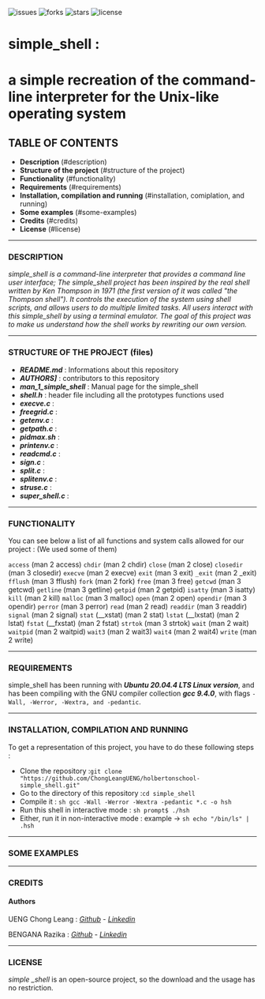 ![issues](https://img.shields.io/github/issues/ChongLeangUENG/holbertonschool-simple_shell)
![forks](https://img.shields.io/github/forks/ChongLeangUENG/holbertonschool-simple_shell)
![stars](https://img.shields.io/github/stars/ChongLeangUENG/holbertonschool-simple_shell)
![license](https://img.shields.io/github/license/ChongLeangUENG/holbertonschool-simple_shell)


# simple_shell :
# a simple recreation of the command-line interpreter for the Unix-like operating system


## TABLE OF CONTENTS

- __Description__ (#description)
- __Structure of the project__ (#structure of the project)
- __Functionality__ (#functionality)
- __Requirements__ (#requirements)
- __Installation, compilation and running__ (#installation, comiplation, and running)
- __Some examples__ (#some-examples)
- __Credits__ (#credits)
- __License__ (#license)

***

### DESCRIPTION

*simple_shell is a command-line interpreter that provides a command line user interface;  The simple_shell project has been inspired by the real shell written by Ken Thompson in 1971 (the first version of it was called "the Thompson shell").  It controls the execution of the system using shell scripts, and allows users to do multiple limited tasks.  All users interact with this simple_shell by using a terminal emulator.  The goal of this project was to make us understand how the shell works by rewriting our own version.*

***

### STRUCTURE OF THE PROJECT (files)

- __*README.md*__ : Informations about this repository
- __*AUTHORS]*__ : contributors to this repository
- __*man_1_simple_shell*__ : Manual page for the simple_shell
- __*shell.h*__ : header file including all the prototypes functions used
- __*execve.c*__ :
- __*freegrid.c*__ :
- __*getenv.c*__ :
- __*getpath.c*__ :
- __*pidmax.sh*__ :
- __*printenv.c*__ :
- __*readcmd.c*__ :
- __*sign.c*__ :
- __*split.c*__ :
- __*splitenv.c*__ :
- __*struse.c*__ :
- __*super_shell.c*__ :

***

### FUNCTIONALITY

You can see below a list of all functions and system calls allowed for our project :
(We used some of them)

``access`` (man 2 access)
``chdir`` (man 2 chdir)
``close`` (man 2 close)
``closedir`` (man 3 closedir)
``execve`` (man 2 execve)
``exit`` (man 3 exit)
``_exit`` (man 2 _exit)
``fflush`` (man 3 fflush)
``fork`` (man 2 fork)
``free`` (man 3 free)
``getcwd`` (man 3 getcwd)
``getline`` (man 3 getline)
``getpid`` (man 2 getpid)
``isatty`` (man 3 isatty)
``kill`` (man 2 kill)
``malloc`` (man 3 malloc)
``open`` (man 2 open)
``opendir`` (man 3 opendir)
``perror`` (man 3 perror)
``read`` (man 2 read)
``readdir`` (man 3 readdir)
``signal`` (man 2 signal)
``stat`` (__xstat) (man 2 stat)
``lstat`` (__lxstat) (man 2 lstat)
``fstat`` (__fxstat) (man 2 fstat)
``strtok`` (man 3 strtok)
``wait`` (man 2 wait)
``waitpid`` (man 2 waitpid)
``wait3`` (man 2 wait3)
``wait4`` (man 2 wait4)
``write`` (man 2 write)

***

### REQUIREMENTS

simple_shell has been running with __*Ubuntu 20.04.4 LTS Linux version*__, and has been compiling with the GNU compiler collection __*gcc 9.4.0*__, with flags ``-Wall, -Werror, -Wextra, and -pedantic``.

***

### INSTALLATION, COMPILATION AND RUNNING

To get a representation of this project, you have to do these following steps :

- Clone the repository :``git clone "https://github.com/ChongLeangUENG/holbertonschool-simple_shell.git"``
- Go to the directory of this repository :``cd simple_shell``
- Compile it : ``sh gcc -Wall -Werror -Wextra -pedantic *.c -o hsh``
- Run this shell in interactive mode : ``sh prompt$ ./hsh``
- Either, run it in non-interactive mode : example -> ``sh echo "/bin/ls" | .hsh``

***

### SOME EXAMPLES

***

### CREDITS

#### Authors

UENG Chong Leang : *[Github](https://github.com/ChongLeangUENG)* - *[Linkedin](https://www.linkedin.com/in/chong-leang-ueng-78521b23b/)*

BENGANA Razika : *[Github](https://github.com/Razika-Bengana)* - *[Linkedin](https://www.linkedin.com/in/razika-bengana-065284243/)*

***

### LICENSE

*simple _shell* is an open-source project, so the download and the usage has no restriction.
